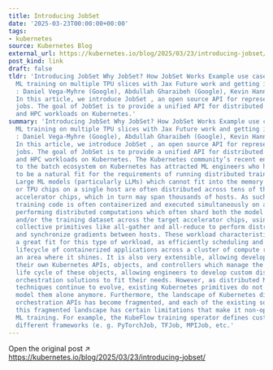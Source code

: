 ```yaml
---
title: Introducing JobSet
date: '2025-03-23T00:00:00+00:00'
tags:
- kubernetes
source: Kubernetes Blog
external_url: https://kubernetes.io/blog/2025/03/23/introducing-jobset/
post_kind: link
draft: false
tldr: 'Introducing JobSet Why JobSet? How JobSet Works Example use case Distributed
  ML training on multiple TPU slices with Jax Future work and getting involved Authors
  : Daniel Vega-Myhre (Google), Abdullah Gharaibeh (Google), Kevin Hannon (Red Hat)
  In this article, we introduce JobSet , an open source API for representing distributed
  jobs. The goal of JobSet is to provide a unified API for distributed ML training
  and HPC workloads on Kubernetes.'
summary: 'Introducing JobSet Why JobSet? How JobSet Works Example use case Distributed
  ML training on multiple TPU slices with Jax Future work and getting involved Authors
  : Daniel Vega-Myhre (Google), Abdullah Gharaibeh (Google), Kevin Hannon (Red Hat)
  In this article, we introduce JobSet , an open source API for representing distributed
  jobs. The goal of JobSet is to provide a unified API for distributed ML training
  and HPC workloads on Kubernetes. The Kubernetes community’s recent enhancements
  to the batch ecosystem on Kubernetes has attracted ML engineers who have found it
  to be a natural fit for the requirements of running distributed training workloads.
  Large ML models (particularly LLMs) which cannot fit into the memory of the GPU
  or TPU chips on a single host are often distributed across tens of thousands of
  accelerator chips, which in turn may span thousands of hosts. As such, the model
  training code is often containerized and executed simultaneously on all these hosts,
  performing distributed computations which often shard both the model parameters
  and/or the training dataset across the target accelerator chips, using communication
  collective primitives like all-gather and all-reduce to perform distributed computations
  and synchronize gradients between hosts. These workload characteristics make Kubernetes
  a great fit for this type of workload, as efficiently scheduling and managing the
  lifecycle of containerized applications across a cluster of compute resources is
  an area where it shines. It is also very extensible, allowing developers to define
  their own Kubernetes APIs, objects, and controllers which manage the behavior and
  life cycle of these objects, allowing engineers to develop custom distributed training
  orchestration solutions to fit their needs. However, as distributed ML training
  techniques continue to evolve, existing Kubernetes primitives do not adequately
  model them alone anymore. Furthermore, the landscape of Kubernetes distributed training
  orchestration APIs has become fragmented, and each of the existing solutions in
  this fragmented landscape has certain limitations that make it non-optimal for distributed
  ML training. For example, the KubeFlow training operator defines custom APIs for
  different frameworks (e. g. PyTorchJob, TFJob, MPIJob, etc.'
---
```

Open the original post ↗ https://kubernetes.io/blog/2025/03/23/introducing-jobset/
